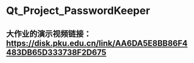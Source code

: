 # Qt_Project_PasswordKeeper
## 大作业的演示视频链接：https://disk.pku.edu.cn/link/AA6DA5E8BB86F4483DB65D333738F2D675
